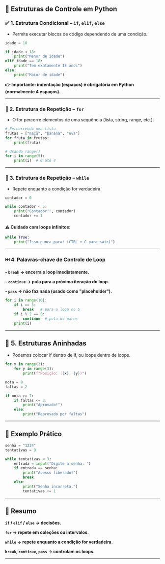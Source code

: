 ## 🔀 **Estruturas de Controle em Python**

### ✅ **1. Estrutura Condicional** – `if`, `elif`, `else`

- Permite executar blocos de código dependendo de uma condição.

```python
idade = 18

if idade < 18:
    print("Menor de idade")
elif idade == 18:
    print("Tem exatamente 18 anos")
else:
    print("Maior de idade")
```

**👉 Importante: indentação (espaços) é obrigatória em Python (normalmente 4 espaços).**

---

### **🔁 2. Estrutura de Repetição** – `for`

- O for percorre elementos de uma sequência (lista, string, range, etc.).

```python
# Percorrendo uma lista
frutas = ["maçã", "banana", "uva"]
for fruta in frutas:
    print(fruta)

# Usando range()
for i in range(5):
    print(i)  # 0 até 4
```

---

### 🔁 **3. Estrutura de Repetição** – `while`

- Repete enquanto a condição for verdadeira.

```python
contador = 0

while contador < 5:
    print("Contador:", contador)
    contador += 1
```

#### **⚠️ Cuidado com loops infinitos:**

```python
while True:
    print("Isso nunca para! (CTRL + C para sair)")
```

---

### ⏭️ **4. Palavras-chave de Controle de Loop**

**- `break` → encerra o loop imediatamente.**

**- `continue` → pula para a próxima iteração do loop.**

**- `pass` → não faz nada (usado como "placeholder").**

```python
for i in range(10):
    if i == 5:
        break   # para o loop no 5
    if i % 2 == 0:
        continue  # pula os pares
    print(i)
```

---

## **🎯 5. Estruturas Aninhadas**

- Podemos colocar if dentro de if, ou loops dentro de loops.

```python
for x in range(3):
    for y in range(3):
        print(f"Posição: ({x}, {y})")

nota = 8
faltas = 2

if nota >= 7:
    if faltas <= 3:
        print("Aprovado!")
    else:
        print("Reprovado por faltas")
```

---

## **📝 Exemplo Prático**

```python
senha = "1234"
tentativas = 0

while tentativas < 3:
    entrada = input("Digite a senha: ")
    if entrada == senha:
        print("Acesso liberado!")
        break
    else:
        print("Senha incorreta.")
        tentativas += 1
```

---

## **📌 Resumo**

**`if` / `elif` / `else` → decisões.**

**`for` → repete em coleções ou intervalos.**

**`while` → repete enquanto a condição for verdadeira.**

**`break`, `continue`, `pass` → controlam os loops.**

---
